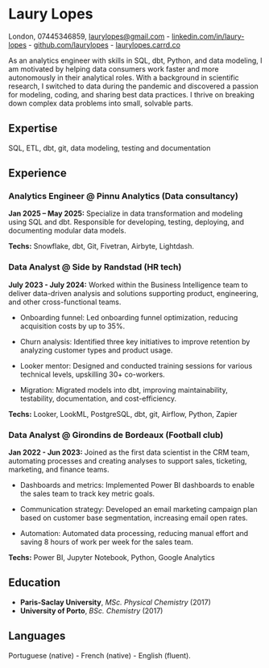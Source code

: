 # Laury Lopes
London, 07445346859, laurylopes@gmail.com - [linkedin.com/in/laury-lopes](https://www.linkedin.com/in/laury-lopes/) - [github.com/laurylopes](https://github.com/laurylopes) - [laurylopes.carrd.co](https://laurylopes.carrd.co) <p>
As an analytics engineer with skills in SQL, dbt, Python, and data modeling, I am motivated by helping data consumers work faster and more autonomously in their analytical roles. With a background in scientific research, I switched to data during the pandemic and discovered a passion for modeling, coding, and sharing best data practices. I thrive on breaking down complex data problems into small, solvable parts.

## Expertise
SQL, ETL, dbt, git, data modeling, testing and documentation

## Experience

### Analytics Engineer @ Pinnu Analytics (Data consultancy)
**Jan 2025 – May 2025:** Specialize in data transformation and modeling using SQL and dbt. Responsible for developing, testing, deploying, and documenting modular data models. <p>
**Techs:** Snowflake, dbt, Git, Fivetran, Airbyte, Lightdash.

### Data Analyst @ Side by Randstad (HR tech)
**July 2023 - July 2024:** Worked within the Business Intelligence team to deliver data-driven analysis and solutions supporting product, engineering, and other cross-functional teams.

- Onboarding funnel: Led onboarding funnel optimization, reducing acquisition costs by up to 35%.

- Churn analysis: Identified three key initiatives to improve retention by analyzing customer types and product usage.
  
- Looker mentor: Designed and conducted training sessions for various technical levels, upskilling 30+ co-workers.

- Migration: Migrated models into dbt, improving maintainability, testability, documentation, and cost-efficiency.
 
**Techs:** Looker, LookML, PostgreSQL, dbt, git, Airflow, Python, Zapier

### Data Analyst @ Girondins de Bordeaux (Football club)
**Jan 2022 - Jun 2023:** Joined as the first data scientist in the CRM team, automating processes and creating analyses to support sales, ticketing, marketing, and finance teams.

- Dashboards and metrics: Implemented Power BI dashboards to enable the sales team to track key metric goals.
  
- Communication strategy: Developed an email marketing campaign plan based on customer base segmentation, increasing email open rates.

- Automation: Automated data processing, reducing manual effort and saving 8 hours of work per week for the sales team.

**Techs:** Power BI, Jupyter Notebook, Python, Google Analytics

## Education 
- **Paris-Saclay University**, *MSc. Physical Chemistry* (2017)
- **University of Porto**, *BSc. Chemistry* (2017)

## Languages
Portuguese (native) - French (native) - English (fluent).
